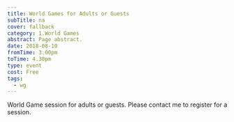 ```yaml
---
title: World Games for Adults or Guests
subTitle: na
cover: fallback
category: 1.World Games
abstract: Page abstract.
date: 2018-08-10
fromTime: 3.00pm
toTime: 4.30pm
type: event
cost: Free
tags:
  - wg
---
```


World Game session for adults or guests. Please contact me to register for a session.

